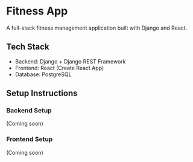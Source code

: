 # Fitness App

A full-stack fitness management application built with Django and React.

## Tech Stack
- Backend: Django + Django REST Framework
- Frontend: React (Create React App)
- Database: PostgreSQL

## Setup Instructions

### Backend Setup
(Coming soon)

### Frontend Setup
(Coming soon)